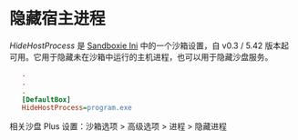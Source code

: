 # 隐藏宿主进程

_HideHostProcess_ 是 [Sandboxie Ini](SandboxieIni.md) 中的一个沙箱设置，自 v0.3 / 5.42 版本起可用。它用于隐藏未在沙箱中运行的主机进程，也可以用于隐藏沙盘服务。

```ini
   .
   .
   .
   [DefaultBox]
   HideHostProcess=program.exe
```

相关沙盘 Plus 设置：沙箱选项 > 高级选项 > 进程 > 隐藏进程